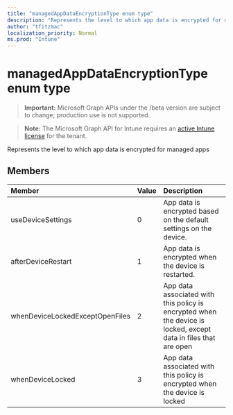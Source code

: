 ```yaml
---
title: "managedAppDataEncryptionType enum type"
description: "Represents the level to which app data is encrypted for managed apps"
author: "tfitzmac"
localization_priority: Normal
ms.prod: "Intune"
---
```


# managedAppDataEncryptionType enum type

> **Important:** Microsoft Graph APIs under the /beta version are subject to change; production use is not supported.

> **Note:** The Microsoft Graph API for Intune requires an [active Intune license](https://go.microsoft.com/fwlink/?linkid=839381) for the tenant.

Represents the level to which app data is encrypted for managed apps

## Members
|Member|Value|Description|
|:---|:---|:---|
|useDeviceSettings|0|App data is encrypted based on the default settings on the device.|
|afterDeviceRestart|1|App data is encrypted when the device is restarted.|
|whenDeviceLockedExceptOpenFiles|2|App data associated with this policy is encrypted when the device is locked, except data in files that are open|
|whenDeviceLocked|3|App data associated with this policy is encrypted when the device is locked|




